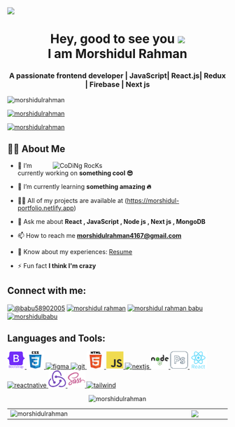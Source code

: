 <img align="center" src="https://user-images.githubusercontent.com/90236635/232446433-d5540fa2-fe28-4bb8-b929-cdb51fe61336.gif"   />

<h1 align="center">Hey, good to see you <img src="https://emojis.slackmojis.com/emojis/images/1531849430/4246/blob-sunglasses.gif?1531849430" width="30"/><br/>
  I am Morshidul Rahman</h1>
<h3 align="center">A passionate frontend developer | JavaScript| React.js| Redux | Firebase | Next js</h3>

<p align="left"> <img src="https://komarev.com/ghpvc/?username=morshidulrahman&label=Profile%20views&color=0e75b6&style=flat" alt="morshidulrahman" /> </p>

<p align="left"> <a href="https://github.com/ryo-ma/github-profile-trophy"><img src="https://github-profile-trophy.vercel.app/?username=morshidulrahman" alt="morshidulrahman" /></a> </p>

<p align="left"> <a href="https://twitter.com/@babu58902005" target="blank"><img src="https://img.shields.io/twitter/follow/@babu58902005?logo=twitter&style=for-the-badge" alt="morshidulrahman" /></a> </p>

## 🙋‍♂️ About Me
<img align="right" src="https://github.com/SP-XD/SP-XD/blob/main/images/dev-working_rounded.gif?raw=true" href="https://github.com/sp-xd" alt="CoDiNg RocKs" width="400"/>

- 🔭 I’m currently working on **something cool 😎**

- 🌱 I’m currently learning **something amazing 🔥**

- 👨‍💻 All of my projects are available at (https://morshidul-portfolio.netlify.app)

- 💬 Ask me about **React , JavaScript , Node js , Next js , MongoDB**

- 📫 How to reach me **morshidulrahman4167@gmail.com**

- 📄 Know about my experiences: [Resume](https://drive.google.com/file/d/1rGp1obhMJK2lxNiqIiUZFy5qfZCRG3c3/view?usp=drive_link)
 
- ⚡ Fun fact **I think I'm crazy**

 

## Connect with me: 
<p align="left">
<a href="https://twitter.com/@babu58902005" target="blank"><img align="center" src="https://raw.githubusercontent.com/rahuldkjain/github-profile-readme-generator/master/src/images/icons/Social/twitter.svg" alt="@babu58902005" height="30" width="40" /></a>
<a href="https://www.linkedin.com/in/morshidulrahman" target="blank"><img align="center" src="https://raw.githubusercontent.com/rahuldkjain/github-profile-readme-generator/master/src/images/icons/Social/linked-in-alt.svg" alt="morshidul rahman" height="30" width="40" /></a>
<a href="https://www.facebook.com/morshidul.rahman.3" target="blank"><img align="center" src="https://raw.githubusercontent.com/rahuldkjain/github-profile-readme-generator/master/src/images/icons/Social/facebook.svg" alt="morshidul rahman babu" height="30" width="40" /></a>
<a href="https://instagram.com/morshidulbabu" target="blank"><img align="center" src="https://raw.githubusercontent.com/rahuldkjain/github-profile-readme-generator/master/src/images/icons/Social/instagram.svg" alt="morshidulbabu" height="30" width="40" /></a>
</p>


## Languages and Tools:
<p align="left" width="300"> <a href="https://getbootstrap.com" target="_blank" rel="noreferrer"> <img src="https://raw.githubusercontent.com/devicons/devicon/master/icons/bootstrap/bootstrap-plain-wordmark.svg" alt="bootstrap" width="40" height="40"/> </a> <a href="https://www.w3schools.com/css/" target="_blank" rel="noreferrer"> <img src="https://raw.githubusercontent.com/devicons/devicon/master/icons/css3/css3-original-wordmark.svg" alt="css3" width="40" height="40"/> </a> <a href="https://www.figma.com/" target="_blank" rel="noreferrer"> <img src="https://www.vectorlogo.zone/logos/figma/figma-icon.svg" alt="figma" width="40" height="40"/> </a> <a href="https://git-scm.com/" target="_blank" rel="noreferrer"> <img src="https://www.vectorlogo.zone/logos/git-scm/git-scm-icon.svg" alt="git" width="40" height="40"/> </a> <a href="https://www.w3.org/html/" target="_blank" rel="noreferrer"> <img src="https://raw.githubusercontent.com/devicons/devicon/master/icons/html5/html5-original-wordmark.svg" alt="html5" width="40" height="40"/> </a> <a href="https://developer.mozilla.org/en-US/docs/Web/JavaScript" target="_blank" rel="noreferrer"> <img src="https://raw.githubusercontent.com/devicons/devicon/master/icons/javascript/javascript-original.svg" alt="javascript" width="40" height="40"/> </a> <a href="https://nextjs.org/" target="_blank" rel="noreferrer"> <img src="https://cdn.worldvectorlogo.com/logos/nextjs-2.svg" alt="nextjs" width="40" height="40"/> </a> <a href="https://nodejs.org" target="_blank" rel="noreferrer"> <img src="https://raw.githubusercontent.com/devicons/devicon/master/icons/nodejs/nodejs-original-wordmark.svg" alt="nodejs" width="40" height="40"/> </a> <a href="https://www.photoshop.com/en" target="_blank" rel="noreferrer"> <img src="https://raw.githubusercontent.com/devicons/devicon/master/icons/photoshop/photoshop-line.svg" alt="photoshop" width="40" height="40"/> </a> <a href="https://reactjs.org/" target="_blank" rel="noreferrer"> 
  <img src="https://raw.githubusercontent.com/devicons/devicon/master/icons/react/react-original-wordmark.svg" alt="react" width="40" height="40"/> </a> <a href="https://reactnative.dev/" target="_blank" rel="noreferrer"> <img src="https://reactnative.dev/img/header_logo.svg" alt="reactnative" width="40" height="40"/> </a> <a href="https://redux.js.org" target="_blank" rel="noreferrer"> <img src="https://raw.githubusercontent.com/devicons/devicon/master/icons/redux/redux-original.svg" alt="redux" width="40" height="40"/> </a> <a href="https://sass-lang.com" target="_blank" rel="noreferrer"> <img src="https://raw.githubusercontent.com/devicons/devicon/master/icons/sass/sass-original.svg" alt="sass" width="40" height="40"/> </a> <a href="https://tailwindcss.com/" target="_blank" rel="noreferrer"> <img src="https://www.vectorlogo.zone/logos/tailwindcss/tailwindcss-icon.svg" alt="tailwind" width="40" height="40"/> </a> </p> 

<p align="center">
  <img  src="https://github-readme-streak-stats.herokuapp.com/?user=morshidulrahman&" alt="morshidulrahman" />
</p>

<center>
<table>
  <tr>
      <td><img width="400px" align="left" src="https://github-readme-stats.vercel.app/api/top-langs?username=morshidulrahman&show_icons=true&locale=en&layout=compact" alt="morshidulrahman" /></td>
      <td><img width="495px" align="left" src="https://github-readme-stats.vercel.app/api?username=morshidulrahman&" /></td>
  </tr>   
</table>
</center>
